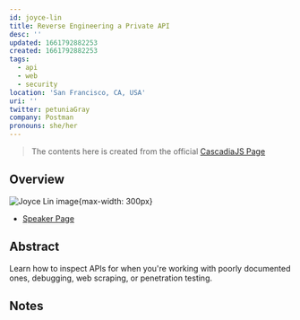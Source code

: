 ```yaml
---
id: joyce-lin
title: Reverse Engineering a Private API
desc: ''
updated: 1661792882253
created: 1661792882253
tags:
  - api
  - web
  - security
location: 'San Francisco, CA, USA'
uri: ''
twitter: petuniaGray
company: Postman
pronouns: she/her
---
```

> The contents here is created from the official [CascadiaJS Page](https://2022.cascadiajs.com/speakers/joyce-lin)

## Overview

![Joyce Lin image](https://create-4jr.begin.app/_static/2022/joyce-lin.jpg){max-width: 300px}
- [Speaker Page](https://2022.cascadiajs.com/speakers/joyce-lin)

## Abstract

Learn how to inspect APIs for when you're working with poorly documented ones, debugging, web scraping, or penetration testing.

## Notes